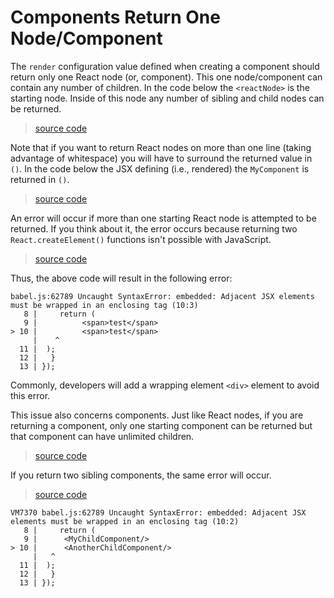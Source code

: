 # Components Return One Node/Component

The `render` configuration value defined when creating a component should return only one React node (or, component). This one node/component can contain any number of children. In the code below the `<reactNode>` is the starting node. Inside of this node any number of sibling and child nodes can be returned.

> [source code](https://jsfiddle.net/fv26rjdL/#tabs=js,result,html,resources)

Note that if you want to return React nodes on more than one line (taking advantage of whitespace) you will have to surround the returned value in `()`. In the code below the JSX defining (i.e., rendered) the `MyComponent` is returned in `()`.

> [source code](https://jsfiddle.net/e2awasnk/#tabs=js,result,html,resources)

An error will occur if more than one starting React node is attempted to be returned. If you think about it, the error occurs because returning two `React.createElement()` functions isn't possible with JavaScript.

> [source code](https://jsfiddle.net/xe5kkpub/#tabs=js,result,html,resources)

Thus, the above code will result in the following error:

```
babel.js:62789 Uncaught SyntaxError: embedded: Adjacent JSX elements must be wrapped in an enclosing tag (10:3)
   8 |     return (
   9 | 			<span>test</span>
> 10 | 			<span>test</span>
     |    ^
  11 | 	);
  12 |   }
  13 | });
```

Commonly, developers will add a wrapping element `<div>` element to avoid this error.

This issue also concerns components. Just like React nodes, if you are returning a component, only one starting component can be returned but that component can have unlimited children.

> [source code](https://jsfiddle.net/o0fqta42/#tabs=js,result,html,resources)

If you return two sibling components, the same error will occur.

> [source code](https://jsfiddle.net/3968zzv3/#tabs=js,result,html,resources)

```
VM7370 babel.js:62789 Uncaught SyntaxError: embedded: Adjacent JSX elements must be wrapped in an enclosing tag (10:2)
   8 |     return (
   9 | 		<MyChildComponent/>
> 10 | 		<AnotherChildComponent/>
     |   ^
  11 | 	);
  12 |   }
  13 | });
```
